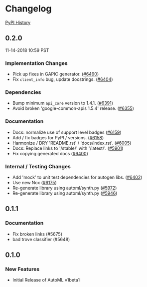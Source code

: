 # Changelog

[PyPI History][1]

[1]: https://pypi.org/project/google-cloud-automl/#history

## 0.2.0

11-14-2018 10:59 PST


### Implementation Changes
- Pick up fixes in GAPIC generator. ([#6490](https://github.com/googleapis/google-cloud-python/pull/6490))
- Fix `client_info` bug, update docstrings. ([#6404](https://github.com/googleapis/google-cloud-python/pull/6404))

### Dependencies
- Bump minimum `api_core` version to 1.4.1. ([#6391](https://github.com/googleapis/google-cloud-python/pull/6391))
- Avoid broken 'google-common-apis 1.5.4' release. ([#6355](https://github.com/googleapis/google-cloud-python/pull/6355))

### Documentation
- Docs: normalize use of support level badges ([#6159](https://github.com/googleapis/google-cloud-python/pull/6159))
- Add / fix badges for PyPI / versions. ([#6158](https://github.com/googleapis/google-cloud-python/pull/6158))
- Harmonize / DRY 'README.rst' / 'docs/index.rst'. ([#6005](https://github.com/googleapis/google-cloud-python/pull/6005))
- Docs: Replace links to '/stable/' with '/latest/'. ([#5901](https://github.com/googleapis/google-cloud-python/pull/5901))
- Fix copying generated docs ([#6400](https://github.com/googleapis/google-cloud-python/pull/6400))

### Internal / Testing Changes
- Add 'mock' to unit test dependencies for autogen libs. ([#6402](https://github.com/googleapis/google-cloud-python/pull/6402))
- Use new Nox ([#6175](https://github.com/googleapis/google-cloud-python/pull/6175))
- Re-generate library using automl/synth.py ([#5972](https://github.com/googleapis/google-cloud-python/pull/5972))
- Re-generate library using automl/synth.py ([#5946](https://github.com/googleapis/google-cloud-python/pull/5946))

## 0.1.1

### Documentation
- Fix broken links (#5675)
- bad trove classifier (#5648)

## 0.1.0

### New Features
- Initial Release of AutoML v1beta1

